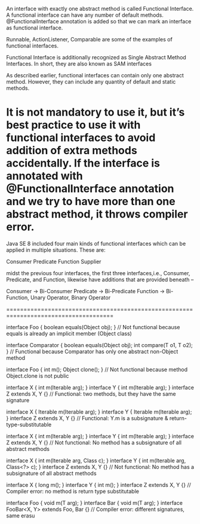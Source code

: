 An interface with exactly one abstract method is called Functional Interface.
A functional interface can have any number of default methods.
@FunctionalInterface annotation is added so that we can mark an interface as functional interface.

Runnable, ActionListener, Comparable are some of the examples of functional interfaces.

Functional Interface is additionally recognized as Single Abstract Method Interfaces. 
In short, they are also known as SAM interfaces

As described earlier, functional interfaces can contain only one abstract method.
However, they can include any quantity of default and static methods.

It is not mandatory to use it, but it’s best practice to use it with functional interfaces 
to avoid addition of extra methods accidentally.
If the interface is annotated with @FunctionalInterface annotation and we try to have more than one abstract method, 
it throws compiler error.
==========================================================================================

Java SE 8 included four main kinds of functional interfaces which can be applied in multiple situations. These are:

Consumer
Predicate
Function
Supplier

midst the previous four interfaces, the first three interfaces,i.e., Consumer, Predicate, and Function, likewise have additions that are provided beneath –

Consumer -> Bi-Consumer
Predicate -> Bi-Predicate
Function -> Bi-Function, Unary Operator, Binary Operator

=====================================================================================



interface Foo { boolean equals(Object obj); }
// Not functional because equals is already an implicit member (Object class)

interface Comparator<T> {
boolean equals(Object obj);
int compare(T o1, T o2);
}
// Functional because Comparator has only one abstract non-Object method

interface Foo {
int m();
Object clone();
}
// Not functional because method Object.clone is not public

interface X { int m(Iterable<String> arg); }
interface Y { int m(Iterable<String> arg); }
interface Z extends X, Y {}
// Functional: two methods, but they have the same signature

interface X { Iterable m(Iterable<String> arg); }
interface Y { Iterable<String> m(Iterable arg); }
interface Z extends X, Y {}
// Functional: Y.m is a subsignature & return-type-substitutable

interface X { int m(Iterable<String> arg); }
interface Y { int m(Iterable<Integer> arg); }
interface Z extends X, Y {}
// Not functional: No method has a subsignature of all abstract methods

interface X { int m(Iterable<String> arg, Class c); }
interface Y { int m(Iterable arg, Class<?> c); }
interface Z extends X, Y {}
// Not functional: No method has a subsignature of all abstract methods

interface X { long m(); }
interface Y { int m(); }
interface Z extends X, Y {}
// Compiler error: no method is return type substitutable

interface Foo<T> { void m(T arg); }
interface Bar<T> { void m(T arg); }
interface FooBar<X, Y> extends Foo<X>, Bar<Y> {}
// Compiler error: different signatures, same erasu